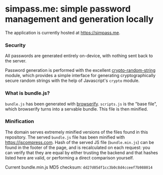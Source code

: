 # simpass.me: simple password management and generation locally

The application is currently hosted at https://simpass.me.

### Security

All passwords are generated entirely on-device, with nothing sent back to the server.

Password generation is performed with the excellent [crypto-random-string](https://github.com/sindresorhus/crypto-random-string) module, which provides a simple interface for generating cryptographically secure random strings with the help of Javascript's `crypto` module.

### What is bundle.js?

`bundle.js` has been generated with [browserify](https://github.com/browserify/browserify). `scripts.js` is the "base file", which browserify turns into a servable bundle. This file is then minified.

### Minification

The domain serves extremely minified versions of the files found in this repository. The served `bundle.js` file has been minified with https://jscompress.com. Hash of the served JS file (`bundle.min.js`) can be found in the footer of the page, and is recalculated on each request: you can verify that they are equal by either trusting the backend and that hashes listed here are valid, or performing a direct comparison yourself.

Current bundle.min.js MD5 checksum: `dd27d05df1cc3b0c8d4cceef7b988014`
